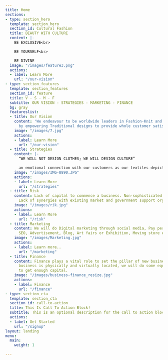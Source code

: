 ```yaml
---
title: Home
sections:
- type: section_hero
  template: section_hero
  section_id: Cultural Fashion
  title: BEAUTY WITH CULTURE
  content: |-
    BE EXCLUSIVE<br>

    BE YOURSELF<br>

    BE DIVINE
  image: "/images/feature3.png"
  actions:
  - label: Learn More
    url: "/our-vision"
- type: section_features
  template: section_features
  section_id: feature
  title: V - S - M - F
  subtitle: OUR VISION - STRATEGIES - MARKETING - FINANCE
  bg: gray
  featureslist:
  - title: Our Vision
    content: 'We endeavour to be worldwide leaders in Fashion-Knit and Fashion Outwear
      by empowering Traditional designs to provide whole customer satisfaction '
    image: "/images/7.jpg"
    actions:
    - label: Learn More
      url: "/our-vision"
  - title: Strategies
    content: |-
      “WE WILL NOT DESIGN CLOTHES; WE WILL DESIGN CULTURE”

      an emotional connection with our customers as our textiles depict their culture and help them to keep connected with their traditions.
    image: "/images/IMG-8890.JPG"
    actions:
    - label: Learn More
      url: "/strategies"
  - title: Risk
    content: Lack of capital to commence a business. Non-sophisticated marketing sense.
      Lack of synergies with existing market and government support organizations.
    image: "/images/rik.jpg"
    actions:
    - label: Learn More
      url: "/risk"
  - title: Marketing
    content: We will do Digital marketing through social media, Pay per click, and
      SEO, Advertisement, Blog, Art fairs or Exhibition, Moving store etc..
    image: "/images/Marketing.jpg"
    actions:
    - label: Learn more..
      url: "/marketing"
  - title: Finance
    content: Finance plays a vital role to set the pillar of new business. As our
      business is physically and virtually located, we will do some equity financing
      to get enough capital.
    image: "/images/business-finance_resize.jpg"
    actions:
    - label: Finance
      url: "/finance"
- type: section_cta
  template: section_cta
  section_id: call-to-action
  title: This Is Call To Action Block!
  subtitle: This is an optional description for the call to action block.
  actions:
  - label: Get Started
    url: "/signup"
layout: landing
menu:
  main:
    weight: 1

---
```

